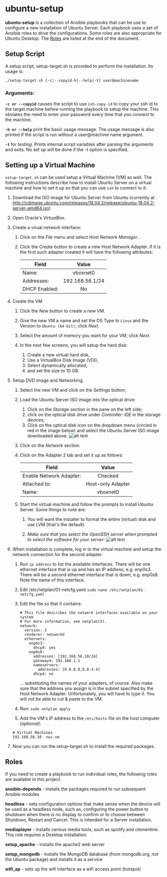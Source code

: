 # ubuntu-setup #

**ubuntu-setup** is a collection of Ansible playbooks that can be use to configure a new installation of Ubuntu Server.  Each playbook uses a set of Ansible roles to drive the configurations.  Some roles are also appropriate for Ubuntu Desktop.  The [Roles](#roles) are listed at the end of the document.

## Setup Script ##
A setup script, setup-target.sh is provided to perform the installation.  Its usage is:
```
./setup-target.sh [-c|--copyid-h|--help|-t] user@machinename
```

### Arguments: ###

**```-c or --copyid```** causes the script to use ```ssh-copy-id``` to copy your ssh id to the target machine before running the playbook to setup the machine.  This obviates the need to enter your password every time that you connect to the machine.

**```-h or --help```** print the basic usage message.  The usage message is also printed if the script is run without a user@machine name argument.

**```-t```** for *testing*.  Prints internal script variables after parsing the arguments and exits.  No set up will be done if the -t option is specified.

## Setting up a Virtual Machine ##

```setup-target.sh``` can be used setup a Virtual Machine (VM) as well.  The following instructions describe how to install Ubuntu Server on a virtual machine and how to set it up so that you can use ```ssh``` to connect to it:

  1. Download the ISO image for Ubuntu Server from Ubuntu (currently at http://cdimage.ubuntu.com/releases/18.04.2/release/ubuntu-18.04.2-server-amd64.iso)

  1. Open Oracle's *VirtualBox*.

  1. Create a virual network interface:

     1. Click on the *File* menu and select *Host Network Manager...*

     1. Click the *Create* button to create a new Host Network Adapter.  If it is the first such adapter created it will have the following attributes:

        | Field         | Value           |
        | ------------- | :-------------: |
        | Name:         | vboxnet0        |
        | Addresses:    | 192.168.56.1/24 |
        | DHCP Enabled: | No              |

  1. Create the VM
     1.  Click the *New* button to create a new VM.

     1. Give the new VM a name and set the OS Type to ```Linux``` and the Version to ```Ubuntu (64-bit)```; click *Next*.

     1. Select the amount of memory you want for your VM; click *Next*.

     1. In the next few screens, you will setup the hard disk:
        1. Create a new virtual hard disk,
        1. Use a VirtualBox Disk Image (VDI),
        1. Select dynamically allocated,
        1. and set the size to 10 GB.

  1. Setup DVD image and Networking

     1. Select the new VM and click on the *Settings* button;

     1. Load the Ubuntu Server ISO image into the optical drive:
        1. Click on the *Storage* section in the pane on the left side;
        1. click on the optical disk drive under *Controller: IDE* in the storage devices;
        1. Click on the optical disk icon on the dropdown menu (circled in red in the image below) and select the Ubuntu Server ISO image downloaded above.
           ![alt text](./images/vbox-storage-settings.png "Virtual Box Storage Settings")

     1. Click on the *Network* section.

     1. Click on the Adapter 2 tab and set it up as follows:

         | Field                   | Value             |
         | ----------------------- | :---------------: |
         | Enable Network Adapter: | Checked           |
         | Attached to:            | Host-only Adapter |
         | Name:                   | vboxnet0          |

     1. Start the virtual machine and follow the prompts to install Ubuntu Server.  Some things to note are:

        1. You will want the installer to format the entire (virtual) disk and use LVM (that's the default)

        1. *Make sure that you select the OpenSSH server when prompted to select the software for your server:*
        ![alt text](images/ubuntu-software-selection.png "Ubuntu Server Software Selection")


  1. When installation is complete, log in to the virtual machine and setup the network connection for the second adapter.

     1. Run ```ip address``` to list the available interfaces.  There will be one ethernet interface that is up and has an IP address, e.g. enp0s3.  There will be a second ethernet interface that is down, e.g. enp0s8.  Note the name of this interface.

     1. Edit /etc/netplan/01-netcfg.yaml
        ```sudo nano /etc/netplan/01-netcfg.yaml```

     1. Edit the file so that it contains:
        ```
        # This file describes the network interfaces available on your system
        # For more information, see netplan(5).
        network:
          version: 2
          renderer: networkd
          ethernets:
            enp0s3:
              dhcp4: yes
            enp0s8:
              addresses: [192.168.56.10/24]
              gateway4: 192.168.1.1
              nameservers:
                addresses: [8.8.8.8,8.8.4.4]
              dhcp4: no
        ```
        ... substituting the names of your adapters, of course.  Also make sure that the address you assign is in the subnet specified by the Host Network Adapter.  Unfortunately, you will have to type it.  You will not be able to cut & paste to the VM.

     1. Run: ```sudo netplan apply```

     1. Add the VM's IP address to the ```/etc/hosts``` file on the host computer *(optional)*:
     ```
     # Virtual Machines
     192.168.56.10	nuc-vm

        ```

  1. Now you can run the setup-target.sh to install the required packages.


## Roles ##

If you need to create a playbook to run individual roles, the following roles are available in this project.

  **ansible-depends** - installs the packages required to run subsequent Ansible
  modules

  **headless** - sets configuration options that make sense when the device will be used as a headless node, such as, configuring the power button to shutdown when there is no display to confirm or to choose between Shutdown, Restart and Cancel.  This is intended for a Server installation.

  **mediaplayer** - installs various media tools, such as spotify and clementine.  This role requires a Desktop installation.

  **setup_apache** - installs the apache2 web server

  **setup_mongodb** - installs the MongoDB database (from mongodb.org, *not* the Ubuntu package) and installs it as a service

  **wifi_ap** - sets up the wifi interface as a wifi access point (hotspot)
